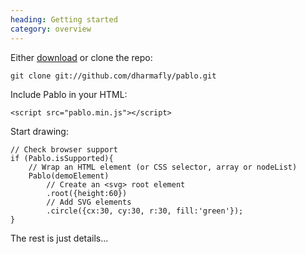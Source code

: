 ```yaml
--- 
heading: Getting started
category: overview
---
```


Either [download](#download) or clone the repo:

	git clone git://github.com/dharmafly/pablo.git

Include Pablo in your HTML:

	<script src="pablo.min.js"></script>

Start drawing:

	// Check browser support
	if (Pablo.isSupported){
		// Wrap an HTML element (or CSS selector, array or nodeList)
		Pablo(demoElement)
			// Create an <svg> root element
			.root({height:60})
			// Add SVG elements
			.circle({cx:30, cy:30, r:30, fill:'green'});
	}

The rest is just details...